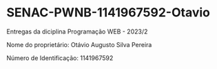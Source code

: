 # SENAC-PWNB-1141967592-Otavio

Entregas da diciplina Programação WEB - 2023/2

Nome do proprietário: Otávio Augusto Silva Pereira

Número de Identificação: 1141967592
